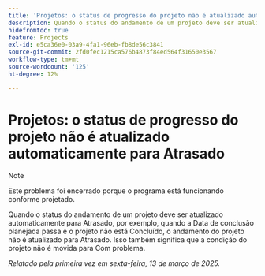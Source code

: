 ```yaml
---
title: 'Projetos: o status de progresso do projeto não é atualizado automaticamente para Atrasado'
description: Quando o status do andamento de um projeto deve ser atualizado automaticamente para Atrasado, por exemplo, quando a Data de conclusão planejada passa e o projeto não está Concluído, o andamento do projeto não é atualizado para Atrasado. Isso também significa que a condição do projeto não é movida para Com problema.
hidefromtoc: true
feature: Projects
exl-id: e5ca36e0-03a9-4fa1-96eb-fb8de56c3841
source-git-commit: 2fd0fec1215ca576b4873f84ed564f31650e3567
workflow-type: tm+mt
source-wordcount: '125'
ht-degree: 12%

---
```


# Projetos: o status de progresso do projeto não é atualizado automaticamente para Atrasado

>[!NOTE]
>
>Este problema foi encerrado porque o programa está funcionando conforme projetado.

Quando o status do andamento de um projeto deve ser atualizado automaticamente para Atrasado, por exemplo, quando a Data de conclusão planejada passa e o projeto não está Concluído, o andamento do projeto não é atualizado para Atrasado. Isso também significa que a condição do projeto não é movida para Com problema.

_Relatado pela primeira vez em sexta-feira, 13 de março de 2025._
